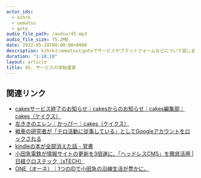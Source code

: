 ```yaml
---
actor_ids:
  - kzhrk
  - uematsu
  - goto
audio_file_path: /audio/45.mp3
audio_file_size: 75.2MB
date: 2022-05-28T00:00:00+0900
description: kzhrkとuematsuとgotoでサービスやプラットフォームなどについて話しました。
duration: "1:18:18"
layout: article
title: 45. サービスの栄枯盛衰
---
```


<!-- prettier-ignore-start -->

## 関連リンク

- [cakesサービス終了のお知らせ｜cakesからのお知らせ｜cakes編集部｜cakes（ケイクス）](https://cakes.mu/posts/35370)
- [左ききのエレン｜かっぴー｜cakes（ケイクス）](https://cakes.mu/series/3659)
- [戦車の研究者が「テロ活動に従事している」としてGoogleアカウントをロックされる](https://gigazine.net/news/20210924-google-lock-account/)
- [kindleの本が全部消えた話 - 覚書](https://satoru-takeuchi.hatenablog.com/entry/2022/04/21/211031)
- [小田急電鉄が情報サイトの更新を3倍速に、「ヘッドレスCMS」を徹底活用 \| 日経クロステック（xTECH）](https://xtech.nikkei.com/atcl/nxt/column/18/00001/06829/?n_cid=nbpnxt_twcm_it&utm_source=dlvr.it&utm_medium=twitter)
- [ONE（オーネ）｜1つのIDで小田急の沿線生活が豊かに。](https://one-odakyu.com/)

<!-- prettier-ignore-end -->
